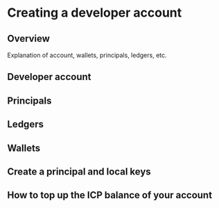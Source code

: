 # Creating a developer account

## Overview

Explanation of account, wallets, principals, ledgers, etc.

## Developer account

## Principals 

## Ledgers

## Wallets

## Create a principal and local keys 

## How to top up the ICP balance of your account